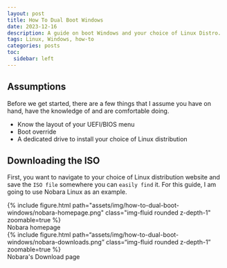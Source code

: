 ```yaml
---
layout: post
title: How To Dual Boot Windows
date: 2023-12-16
description: A guide on boot Windows and your choice of Linux Distro.
tags: Linux, Windows, how-to
categories: posts
toc:
  sidebar: left
---
```


## Assumptions

Before we get started, there are a few things that I assume you have on hand, have the knowledge of and are comfortable doing.

- Know the layout of your UEFI/BIOS menu
- Boot override
- A dedicated drive to install your choice of Linux distribution

## Downloading the ISO

First, you want to navigate to your choice of Linux distribution website and save the `ISO file` somewhere you can `easily find` it. For this guide, I am going to use Nobara Linux as an example.

<div>
  {% include figure.html path="assets/img/how-to-dual-boot-windows/nobara-homepage.png" class="img-fluid rounded z-depth-1" zoomable=true %} 
</div>
<div class="caption">
  Nobara homepage
</div>

<div>
  {% include figure.html path=“assets/img/how-to-dual-boot-windows/nobara-downloads.png” class=“img-fluid rounded z-depth-1” zoomable=true %}
</div>
<div class="caption">
  Nobara's Download page
</div>
